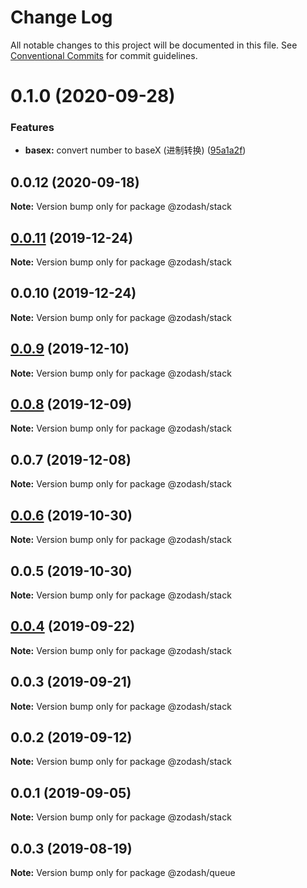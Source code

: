 # Change Log

All notable changes to this project will be documented in this file.
See [Conventional Commits](https://conventionalcommits.org) for commit guidelines.

# 0.1.0 (2020-09-28)


### Features

* **basex:** convert number to baseX (进制转换) ([95a1a2f](https://github.com/zcorky/zodash/commit/95a1a2f361d73de5caa3b8e297c1643e97e40983))





## 0.0.12 (2020-09-18)

**Note:** Version bump only for package @zodash/stack





## [0.0.11](https://github.com/zcorky/zodash/compare/@zodash/stack@0.0.10...@zodash/stack@0.0.11) (2019-12-24)

**Note:** Version bump only for package @zodash/stack





## 0.0.10 (2019-12-24)

**Note:** Version bump only for package @zodash/stack





## [0.0.9](https://github.com/zcorky/zodash/compare/@zodash/stack@0.0.8...@zodash/stack@0.0.9) (2019-12-10)

**Note:** Version bump only for package @zodash/stack





## [0.0.8](https://github.com/zcorky/zodash/compare/@zodash/stack@0.0.7...@zodash/stack@0.0.8) (2019-12-09)

**Note:** Version bump only for package @zodash/stack





## 0.0.7 (2019-12-08)

**Note:** Version bump only for package @zodash/stack





## [0.0.6](https://github.com/zcorky/zodash/compare/@zodash/stack@0.0.5...@zodash/stack@0.0.6) (2019-10-30)

**Note:** Version bump only for package @zodash/stack





## 0.0.5 (2019-10-30)

**Note:** Version bump only for package @zodash/stack





## [0.0.4](https://github.com/zcorky/zodash/compare/@zodash/stack@0.0.3...@zodash/stack@0.0.4) (2019-09-22)

**Note:** Version bump only for package @zodash/stack





## 0.0.3 (2019-09-21)

**Note:** Version bump only for package @zodash/stack





## 0.0.2 (2019-09-12)

**Note:** Version bump only for package @zodash/stack





## 0.0.1 (2019-09-05)

**Note:** Version bump only for package @zodash/stack





## 0.0.3 (2019-08-19)

**Note:** Version bump only for package @zodash/queue
